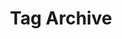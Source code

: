 ---
title: 'Tag Archive'
layout: 'layouts/feed.html'
pagination:
  data: collections
  size: 1
  alias: tag
  filter: ['all', 'nav', 'blog', 'work', 'featuredWork', 'people']
permalink: '/tag/{{ tag | slug }}/'
---